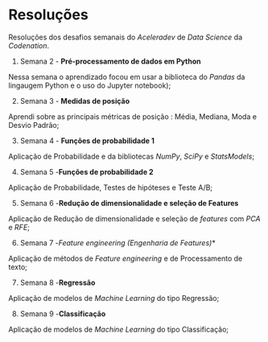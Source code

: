 # Resoluções

Resoluções dos desafios semanais do *Aceleradev* de *Data Science* da *Codenation*.

1) Semana 2 - **Pré-processamento de dados em Python**

Nessa semana o aprendizado focou em usar a biblioteca do *Pandas* da lingaugem Python e o uso do Jupyter notebook);

2) Semana 3 - **Medidas de posição**

Aprendi sobre as principais métricas de posição : Média, Mediana, Moda e Desvio Padrão;

3) Semana 4 - **Funções de probabilidade 1**

Aplicação de Probabilidade e da bibliotecas *NumPy*, *SciPy* e *StatsModels*;

4) Semana 5 -**Funções de probabilidade 2**

Aplicação de Probabilidade, Testes de hipóteses e Teste A/B;

5) Semana 6 -**Redução de dimensionalidade e seleção de Features**

Aplicação de Redução de dimensionalidade e seleção de *features* com *PCA* e *RFE*;

6) Semana 7 -**Feature engineering*  (Engenharia de Features)**

Aplicação de métodos de *Feature engineering* e de Processamento de texto;

7) Semana 8 -**Regressão**

Aplicação de modelos de *Machine Learning* do tipo Regressão;

8) Semana 9 -**Classificação**

Aplicação de modelos de *Machine Learning* do tipo Classificação;
